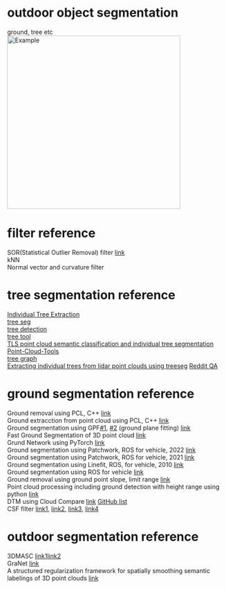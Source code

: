 # outdoor object segmentation
ground, tree etc</br>
<img src="https://github.com/leggedrobotics/tree_detection/blob/main/doc/forest3.jpg" alt="Example" width="400">

# filter reference
SOR(Statistical Outlier Removal) filter [link](https://pcl.readthedocs.io/projects/tutorials/en/latest/statistical_outlier.html)</br>
kNN</br>
Normal vector and curvature filter</br>

# tree segmentation reference
[Individual Tree Extraction](https://github.com/HiphonL/IndividualTreeExtraction)</br>
[tree seg](https://github.com/apburt/treeseg)</br>
[tree detection](https://github.com/leggedrobotics/tree_detection)</br>
[tree tool](https://github.com/porteratzo/TreeTool)</br>
[TLS point cloud semantic classification and individual tree segmentation](https://github.com/philwilkes/TLS2trees)</br>
[Point-Cloud-Tools](https://github.com/tuomasyr/Point-Cloud-Tools)</br>
[tree graph](https://github.com/mattbv/treegraph)</br>
[Extracting individual trees from lidar point clouds using treeseg](https://besjournals.onlinelibrary.wiley.com/doi/10.1111/2041-210X.13121)
[Reddit QA](https://www.reddit.com/r/QGIS/comments/10x4yyc/removing_trees_and_buildings_from_contours/)

# ground segmentation reference
Ground removal using PCL, C++ [link](https://github.com/HViktorTsoi/pointcloud_ground_removal)</br>
Ground extracction from point cloud using PCL, C++ [link](https://github.com/fazanham/Ground-Extraction-From-Point-Cloud)</br>
Ground segmentation using GPF[#1](https://github.com/HusseinLezzaik/Segmentation-of-3D-Point-Cloud), [#2](https://arxiv.org/pdf/2207.11919.pdf) (ground plane fitting) [link](https://github.com/JonasHablitzel/PyGroundSegmentation)</br>
Fast Ground Segmentation of 3D point cloud [link](https://github.com/chrise96/3D_Ground_Segmentation)</br>
Grund Network using PyTorch [link](https://github.com/anshulpaigwar/GndNet)</br>
Ground segmentation using Patchwork, ROS for vehicle, 2022 [link](https://github.com/url-kaist/patchwork-plusplus)</br>
Ground segmentation using Patchwork, ROS for vehicle, 2021 [link](https://github.com/LimHyungTae/patchwork)</br>
Ground segmentation using Linefit, ROS, for vehicle, 2010 [link](https://github.com/lorenwel/linefit_ground_segmentation)</br>
Ground segmentation using ROS for vehicle [link](https://github.com/wangx1996/Fast-Ground-Segmentation-Based-on-JPC)</br>
Ground removal using ground point slope, limit range [link](https://github.com/SilvesterHsu/LiDAR_ground_removal)</br>
Point cloud processing including ground detection with height range using python [link](https://github.com/Chim-SO/pointcloudprocessing)</br>
DTM using Cloud Compare [link](https://www.youtube.com/watch?v=48WcjQDMTAM)
[GitHub list](https://github.com/topics/ground-segmentation?l=c%2B%2B&o=desc&s=stars)</br>
CSF filter [link1](https://github.com/jianboqi/CSF), [link2](https://www.cloudcompare.org/doc/wiki/index.php/CSF_(plugin)), [link3](https://www.mdpi.com/2072-4292/8/6/501), [link4](https://github.com/jianboqi/CSF)</br>

# outdoor segmentation reference
3DMASC [link1](https://www.danielgm.net/cgi-bin/dada/mail.cgi/r/CCUpdateList/371107718961/ffaa0b56b8a7fb0f4547d67f1f9d203b/)[link2](https://www.sciencedirect.com/science/article/abs/pii/S0924271623003337?via%3Dihub)</br>
GraNet [link](https://www.sciencedirect.com/science/article/abs/pii/S0924271621001209)</br>
A structured regularization framework for spatially smoothing semantic labelings of 3D point clouds [link](https://www.sciencedirect.com/science/article/abs/pii/S0924271617302988)</br>


